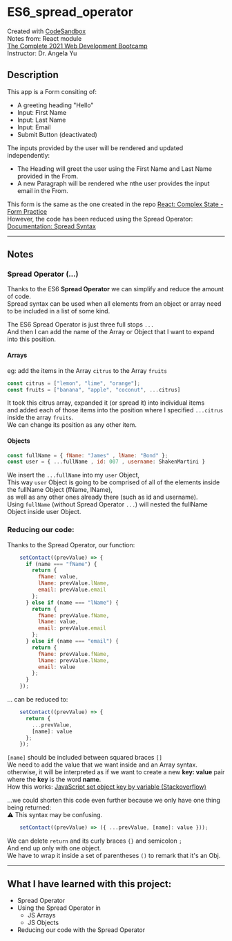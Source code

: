 # ES6_spread_operator
Created with [CodeSandbox](https://codesandbox.io/)  
Notes from: React module  
[The Complete 2021 Web Development Bootcamp](https://www.udemy.com/course/the-complete-web-development-bootcamp/)  
Instructor: Dr. Angela Yu 

## Description
This app is a Form consiting of: 
* A greeting heading "Hello"
* Input: First Name
* Input: Last Name
* Input: Email 
* Submit Button (deactivated)

The inputs provided by the user will be rendered and updated independently:
* The Heading will greet the user using the First Name and Last Name provided in the From.
* A new Paragraph will be rendered whe nthe user provides the input email in the From.

This form is the same as the one created in the repo [React: Complex State - Form Practice](https://github.com/ChristianVillalba/react_complex_state_form_practice.git)      
However, the code has been reduced using the Spread Operator:      
[Documentation: Spread Syntax](https://developer.mozilla.org/en-US/docs/Web/JavaScript/Reference/Operators/Spread_syntax)

---
## Notes

### Spread Operator (...)

Thanks to the ES6 **Spread Operator** we can simplify and reduce the amount of code.       
Spread syntax can be used when all elements from an object or array need to be included in a list of some kind.    

The ES6 Spread Operator is just three full stops ```...```     
And then I can add the name of the Array or Object that I want to expand into this position.

#### Arrays

eg: add the items in the Array ```citrus``` to the Array ```fruits```
```javascript
const citrus = ["lemon", "lime", "orange"];
const fruits = ["banana", "apple", "coconut", ...citrus]
```

It took this citrus array, expanded it (or spread it) into individual items       
and added each of those items into the position where I specified ```...citrus``` inside the array ```fruits```.     
We can change its position as any other item.

#### Objects

```javascript
const fullName = { fName: "James" , lName: "Bond" };
const user = { ...fullName , id: 007 , username: ShakenMartini }
```
We insert the ```...fullName``` into my ```user``` Object,       
This way ```user``` Object is going to be comprised of all of the elements inside the fullName Object (fName, lName),        
as well as any other ones already there (such as id and username).  
Using ```fullName``` (without Spread Operator ```...```) will nested the fullName Object inside user Object.

### Reducing our code: 

Thanks to the Spread Operator, our function:
```javascript
    setContact((prevValue) => {
      if (name === "fName") {
        return {
          fName: value,
          lName: prevValue.lName,
          email: prevValue.email
        };
      } else if (name === "lName") {
        return {
          fName: prevValue.fName,
          lName: value,
          email: prevValue.email
        };
      } else if (name === "email") {
        return {
          fName: prevValue.fName,
          lName: prevValue.lName,
          email: value
        };
      }
    });
```

... can be reduced to:

```javascript
    setContact((prevValue) => {
      return {
        ...prevValue,
        [name]: value
      };
    });
```
```[name]``` should be included between squared braces ```[]```     
We need to add the value that we want inside and an Array syntax.         
otherwise, it will be interpreted as if we want to create a new **key: value** pair where the **key** is the word **name**.     
How this works: [JavaScript set object key by variable (Stackoverflow) ](https://stackoverflow.com/questions/11508463/javascript-set-object-key-by-variable?noredirect=1&lq=1)  

...we could shorten this code even further because we only have one thing being returned:     
⚠ This syntax may be confusing.
```javascript
    setContact((prevValue) => ({ ...prevValue, [name]: value }));
```
We can delete ```return``` and its curly braces ```{}``` and semicolon ```;```     
And end up only with one object.      
We have to wrap it inside a set of parentheses ```()``` to remark that it's an Obj.   




---
## What I have learned with this project:
* Spread Operator
* Using the Spread Operator in
    * JS Arrays
    * JS Objects
* Reducing our code with the Spread Operator
